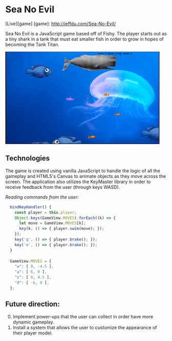 # Sea No Evil

[Live][game]
[game]: http://jeffdu.com/Sea-No-Evil/


Sea No Evil is a JavaScript game based off of Fishy. The player starts out as a tiny shark in a tank that must eat smaller fish in order to grow in hopes of becoming the Tank Titan.

![gameplay]

## Technologies

The game is created using vanilla JavaScript to handle the logic of all the gameplay and HTML5's Canvas to animate objects as they move across the screen. The application also utilizes the KeyMaster library in order to receive feedback from the user (through keys WASD).

_Reading commands from the user:_
```javascript
  bindKeyHandler() {
    const player = this.player;
    Object.keys(GameView.MOVES).forEach((k) => {
      let move = GameView.MOVES[k];
      key(k, () => { player.swim(move); });
    });
    key('q', () => { player.brake(); });
    key('e', () => { player.brake(); });
  }

  GameView.MOVES = {
    "w": [ 0, -4.5 ],
    "a": [ 6, 0 ],
    "s": [ 0, 4.5 ],
    "d": [ -6, 0 ],
  };
```

## Future direction:

0. Implement power-ups that the user can collect in order have more dynamic gameplay.
0. Install a system that allows the user to customize the appearance of their player model.

[gameplay]: ./images/gameplay.gif
